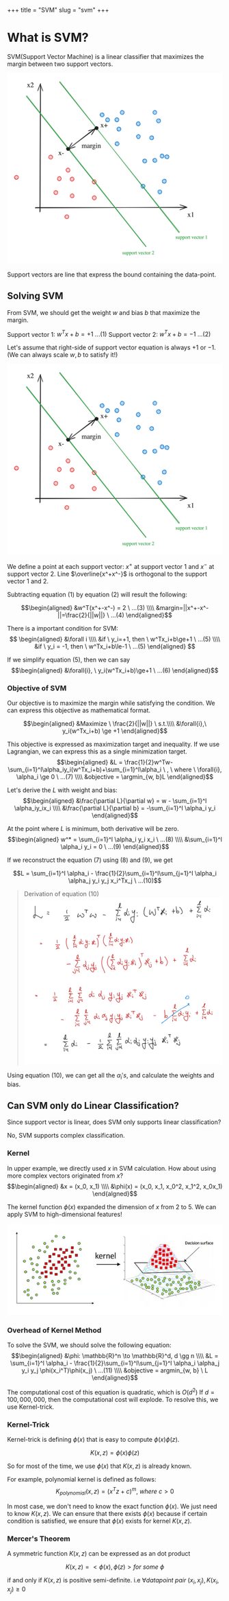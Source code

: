 +++
title = "SVM"
slug = "svm"
+++

# What is SVM?

SVM(Support Vector Machine) is a linear classifier that maximizes the margin between two support vectors.

<img src="svm.png" alt="Support Vector Machine"/>

Support vectors are line that express the bound containing the data-point.

## Solving SVM

From SVM, we should get the weight $w$ and bias $b$ that maximize the margin.

Support vector 1: $w^Tx+b = +1 \ ...(1)$
Support vector 2: $w^Tx+b = -1 \ ...(2)$

Let's assume that right-side of support vector equation is always $+1$ or $-1$. (We can always scale $w, b$ to satisfy it!)

<img src="svm.png" alt="Support Vector Machine"/>

We define a point at each support vector: $x^+$ at support vector 1 and $x^-$ at support vector 2. Line $\overline{x^+x^-}$ is orthogonal to the support vector 1 and 2.

Subtracting equation (1) by equation (2) will result the following:

$$\begin{aligned}
&w^T(x^+-x^-) = 2 \ ...(3)  \\\\
&margin=||x^+-x^-||=\frac{2}{||w||} \ ...(4)
\end{aligned}$$

There is a important condition for SVM:
$$ \begin{aligned}
&\forall i \\\\
&if \ y_i=+1, then \ w^Tx_i+b\ge+1 \ ...(5) \\\\
&if \ y_i = -1, then \  w^Tx_i+b\le-1 \ ...(5)
\end{aligned} $$

If we simplify equation (5), then we can say
$$\begin{aligned}
&\forall{i}, \ y_i(w^Tx_i+b)\ge+1 \ ...(6)
\end{aligned}$$

### Objective of SVM

Our objective is to maximize the margin while satisfying the condition. We can express this objective as mathematical format.

$$\begin{aligned}
&Maximize \ \frac{2}{||w||} \ s.t.\\\\
&\forall{i},\  y_i(w^Tx_i+b) \ge +1
\end{aligned}$$

This objective is expressed as maximization target and inequality. If we use Lagrangian, we can express this as a single minimization target.
$$\begin{aligned}
&L = \frac{1}{2}w^Tw-\sum_{i=1}^l\alpha_iy_i(w^Tx_i+b)+\sum_{i=1}^l\alpha_i \ , \ where \ \forall{i}, \alpha_i \ge 0 \ ...(7) \\\\
&objective = \argmin_{w, b}L
\end{aligned}$$

Let's derive the $L$ with weight and bias:
$$\begin{aligned}
&\frac{\partial L}{\partial w} = w - \sum_{i=1}^l \alpha_iy_ix_i \\\\
&\frac{\partial L}{\partial b} = -\sum_{i=1}^l \alpha_i y_i
\end{aligned}$$

At the point where $L$ is minimum, both derivative will be zero.
$$\begin{aligned}
w^* = \sum_{i=1}^l \alpha_i y_i x_i \ ...(8) \\\\
&\sum_{i=1}^l \alpha_i y_i = 0 \ ...(9)
\end{aligned}$$

If we reconstruct the equation (7) using (8) and (9), we get

$$L = \sum_{i=1}^l \alpha_i - \frac{1}{2}\sum_{i=1}^l\sum_{j=1}^l \alpha_i \alpha_j y_i y_j x_i^Tx_j \ ...(10)$$

> Derivation of equation (10)
> <img src="derivation.png" alt="Derivation of equation (10)"/>

Using equation (10), we can get all the $\alpha_i's$, and calculate the weights and bias.

## Can SVM only do Linear Classification?

Since support vector is linear, does SVM only supports linear classification?

No, SVM supports complex classification.

### Kernel

In upper example, we directly used $x$ in SVM calculation. How about using more complex vectors originated from $x$?
$$\begin{aligned}
&x = (x_0, x_1) \\\\
&\phi(x) = (x_0, x_1, x_0^2, x_1^2, x_0x_1)
\end{algned}$$

The kernel function $\phi(x)$ expanded the dimension of $x$ from 2 to 5. We can apply SVM to high-dimensional features!

<img src="svm-kernel.png" alt="svm kernel figure">

### Overhead of Kernel Method

To solve the SVM, we should solve the following equation:
$$\begin{aligned}
&\phi: \mathbb{R}^n \to \mathbb{R}^d, d \gg n \\\\
&L = \sum_{i=1}^l \alpha_i - \frac{1}{2}\sum_{i=1}^l\sum_{j=1}^l \alpha_i \alpha_j y_i y_j \phi(x_i^T)\phi(x_j) \ ...(11) \\\\
&objective = argmin_{w, b} \ L
\end{aligned}$$

The computational cost of this equation is quadratic, which is $O(d^2)$
If $d = 100,000,000$, then the computational cost will explode. To resolve this, we use Kernel-trick.

### Kernel-Trick

Kernel-trick is defining $\phi(x)$ that is easy to compute $\phi(x) \phi(z)$.

$$K(x, z) = \phi(x)\phi(z)$$

So for most of the time, we use $\phi(x)$ that $K(x, z)$ is already known.

For example, polynomial kernel is defined as follows:
$$K_{polynomial}(x, z) = (x^Tz + c)^m, \ where \ c> 0$$

In most case, we don't need to know the exact function $\phi(x)$. We just need to know $K(x, z)$. We can ensure that there exists $\phi(x)$ because if certain condition is satisfied, we ensure that $\phi(x)$ exists for kernel $K(x, z)$.

### Mercer's Theorem

A symmetric function $K(x, z)$ can be expressed as an dot product

$$K(x, z) = <\phi(x), \phi(z)> for \ some \ \phi$$

if and only if $K(x, z)$ is positive semi-definite. i.e $\forall{datapoint \ pair \ (x_i, x_j)}, K(x_i, x_j) \ge 0$
